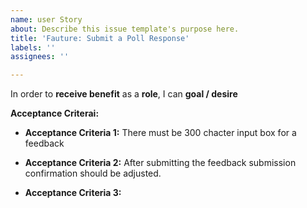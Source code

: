 ```yaml
---
name: user Story
about: Describe this issue template's purpose here.
title: 'Fauture: Submit a Poll Response'
labels: ''
assignees: ''

---
```


In order to **receive benefit** as a **role**, I can **goal / desire**

**Acceptance Criterai:** 
- **Acceptance Criteria 1:** There must be 300 chacter input box for a feedback 
* **Acceptance Criteria 2:** After submitting the feedback submission confirmation should be adjusted. 
+ **Acceptance Criteria 3:** 
